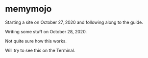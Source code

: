 # memymojo
Starting a site on October 27, 2020 and following along to the guide.

Writing some stuff on October 28, 2020.

Not quite sure how this works. 

Will try to see this on the Terminal. 
